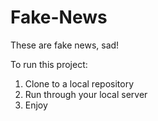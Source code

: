 # Fake-News
These are fake news, sad!

To run this project:

1. Clone to a local repository
2. Run through your local server
3. Enjoy
